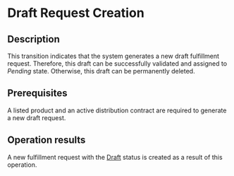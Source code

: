 # Draft Request Creation
## Description
This transition indicates that the system generates a new draft fulfillment request. Therefore, this draft can be successfully validated and assigned to *Pending* state. Otherwise, this draft can be permanently deleted.
## Prerequisites
A listed product and an active distribution contract are required to generate a new draft request.
## Operation results
A new fulfillment request with the [Draft](s-a-draft.html) status is created as a result of this operation.
